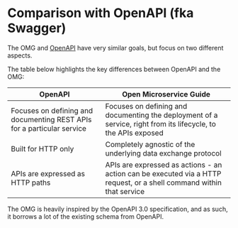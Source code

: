 # Comparison with OpenAPI (fka Swagger)

The OMG and [OpenAPI](https://github.com/OAI/OpenAPI-Specification/blob/master/versions/3.0.1.md) 
have very similar goals, but focus on two different aspects.

The table below highlights the key differences between OpenAPI and the OMG:

| OpenAPI                                                                | Open Microservice Guide                                                                                               |
|------------------------------------------------------------------------|-----------------------------------------------------------------------------------------------------------------------|
| Focuses on defining and documenting REST APIs for a particular service | Focuses on defining and documenting the deployment of a service, right from its lifecycle, to the APIs exposed        |
| Built for HTTP only                                                    | Completely agnostic of the underlying data exchange protocol                                                          |
| APIs are expressed as HTTP paths                                       | APIs are expressed as actions - an action can be executed via a HTTP request, or a shell command within that service |

<!--  
The table above is generated from https://www.tablesgenerator.com/markdown_tables
-->

The OMG is heavily inspired by the OpenAPI 3.0 specification, and as such, it borrows a lot of the existing
schema from OpenAPI. 